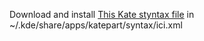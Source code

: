 Download and install [This Kate styntax file](kate-ici.xml) in ~/.kde/share/apps/katepart/syntax/ici.xml
